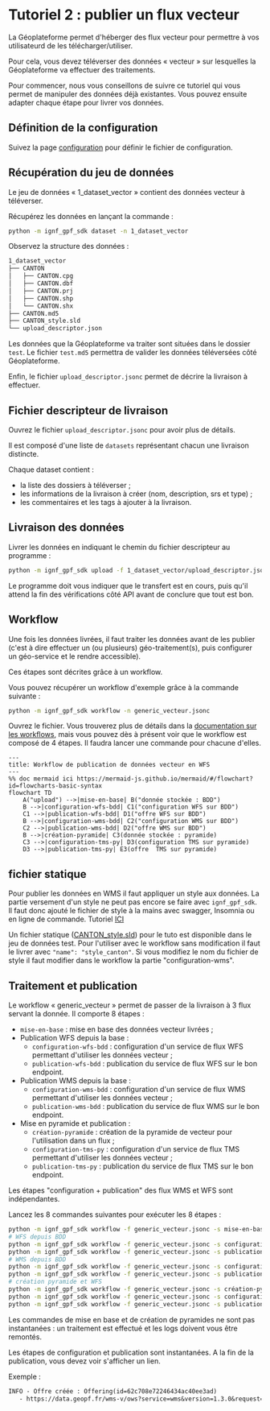 # Tutoriel 2 : publier un flux vecteur

La Géoplateforme permet d'héberger des flux vecteur pour permettre à vos utilisateurd de les télécharger/utiliser.

Pour cela, vous devez téléverser des données « vecteur » sur lesquelles la Géoplateforme va effectuer des traitements.

Pour commencer, nous vous conseillons de suivre ce tutoriel qui vous permet de manipuler des données déjà existantes. Vous pouvez ensuite adapter chaque étape pour livrer vos données.

## Définition de la configuration

Suivez la page [configuration](configuration.md) pour définir le fichier de configuration.

## Récupération du jeu de données

Le jeu de données « 1_dataset_vector » contient des données vecteur à téléverser.

Récupérez les données en lançant la commande :

```sh
python -m ignf_gpf_sdk dataset -n 1_dataset_vector
```

Observez la structure des données :

```txt
1_dataset_vector
├── CANTON
│   ├── CANTON.cpg
│   ├── CANTON.dbf
│   ├── CANTON.prj
│   ├── CANTON.shp
│   └── CANTON.shx
├── CANTON.md5
├── CANTON_style.sld
└── upload_descriptor.json
```

Les données que la Géoplateforme va traiter sont situées dans le dossier `test`.
Le fichier `test.md5` permettra de valider les données téléversées côté Géoplateforme.

Enfin, le fichier `upload_descriptor.jsonc` permet de décrire la livraison à effectuer.

## Fichier descripteur de livraison

Ouvrez le fichier `upload_descriptor.jsonc` pour avoir plus de détails.

Il est composé d'une liste de `datasets` représentant chacun une livraison distincte.

Chaque dataset contient :

* la liste des dossiers à téléverser ;
* les informations de la livraison à créer (nom, description, srs et type) ;
* les commentaires et les tags à ajouter à la livraison.

## Livraison des données

Livrer les données en indiquant le chemin du fichier descripteur au programme :

```sh
python -m ignf_gpf_sdk upload -f 1_dataset_vector/upload_descriptor.json
```

Le programme doit vous indiquer que le transfert est en cours, puis qu'il attend la fin des vérifications côté API avant de conclure que tout est bon.

## Workflow

Une fois les données livrées, il faut traiter les données avant de les publier (c'est à dire effectuer un (ou plusieurs) géo-traitement(s), puis configurer un géo-service et le rendre accessible).

Ces étapes sont décrites grâce à un workflow.

Vous pouvez récupérer un workflow d'exemple grâce à la commande suivante :

```sh
python -m ignf_gpf_sdk workflow -n generic_vecteur.jsonc
```

Ouvrez le fichier. Vous trouverez plus de détails dans la [documentation sur les workflows](workflow.md), mais vous pouvez dès à présent voir que le workflow est composé de 4 étapes. Il faudra lancer une commande pour chacune d'elles.

```mermaid
---
title: Workflow de publication de données vecteur en WFS
---
%% doc mermaid ici https://mermaid-js.github.io/mermaid/#/flowchart?id=flowcharts-basic-syntax
flowchart TD
    A("upload") -->|mise-en-base| B("donnée stockée : BDD")
    B -->|configuration-wfs-bdd| C1("configuration WFS sur BDD")
    C1 -->|publication-wfs-bdd| D1("offre WFS sur BDD")
    B -->|configuration-wms-bdd| C2("configuration WMS sur BDD")
    C2 -->|publication-wms-bdd| D2("offre WMS sur BDD")
    B -->|création-pyramide| C3(donnée stockée : pyramide)
    C3 -->|configuration-tms-py| D3(configuration TMS sur pyramide)
    D3 -->|publication-tms-py| E3(offre  TMS sur pyramide)
```

## fichier statique

Pour publier les données en WMS il faut appliquer un style aux données. La partie versement d'un style ne peut pas encore se faire avec `ignf_gpf_sdk`. Il faut donc ajouté le fichier de style à la mains avec swagger, Insomnia ou en ligne de commande. Tutoriel [ICI](https://gpf-beta.ign.fr/geoplateforme/tutoriels/vecteur/gestion_statique/)

Un fichier statique ([CANTON_style.sld](https://raw.githubusercontent.com/ignf-sidc/ignf-gpf-sdk/prod/ignf_gpf_sdk/_data/datasets/1_dataset_vector/CANTON_style.sld)) pour le tuto est disponible dans le jeu de données test. Pour l'utiliser avec le workflow sans modification il faut le livrer avec `"name": "style_canton"`.
Si vous modifiez le nom du fichier de style il faut modifier dans le workflow la partie "configuration-wms".

## Traitement et publication

Le workflow « generic_vecteur » permet de passer de la livraison à 3 flux servant la donnée. Il comporte 8 étapes :

* `mise-en-base` : mise en base des données vecteur livrées ;
* Publication WFS depuis la base :
  * `configuration-wfs-bdd` : configuration d'un service de flux WFS permettant d'utiliser les données vecteur ;
  * `publication-wfs-bdd` : publication du service de flux WFS sur le bon endpoint.
* Publication WMS depuis la base :
  * `configuration-wms-bdd` : configuration d'un service de flux WMS permettant d'utiliser les données vecteur ;
  * `publication-wms-bdd` : publication du service de flux WMS sur le bon endpoint.
* Mise en pyramide et publication :
  * `création-pyramide` : création de la pyramide de vecteur pour l'utilisation dans un flux ;
  * `configuration-tms-py` : configuration d'un service de flux TMS permettant d'utiliser les données vecteur ;
  * `publication-tms-py` : publication du service de flux TMS sur le bon endpoint.

Les étapes "configuration + publication" des flux WMS et WFS sont indépendantes.

Lancez les 8 commandes suivantes pour exécuter les 8 étapes :

```sh
python -m ignf_gpf_sdk workflow -f generic_vecteur.jsonc -s mise-en-base
# WFS depuis BDD
python -m ignf_gpf_sdk workflow -f generic_vecteur.jsonc -s configuration-wfs-bdd
python -m ignf_gpf_sdk workflow -f generic_vecteur.jsonc -s publication-wfs-bdd
# WMS depuis BDD
python -m ignf_gpf_sdk workflow -f generic_vecteur.jsonc -s configuration-wms-bdd
python -m ignf_gpf_sdk workflow -f generic_vecteur.jsonc -s publication-wms-bdd
# création pyramide et WFS
python -m ignf_gpf_sdk workflow -f generic_vecteur.jsonc -s création-pyramide
python -m ignf_gpf_sdk workflow -f generic_vecteur.jsonc -s configuration-wfs-py
python -m ignf_gpf_sdk workflow -f generic_vecteur.jsonc -s publication-wfs-py
```

Les commandes de mise en base et de création de pyramides ne sont pas instantanées : un traitement est effectué et les logs doivent vous être remontés.

Les étapes de configuration et publication sont instantanées. A la fin de la publication, vous devez voir s'afficher un lien.

Exemple :

```txt
INFO - Offre créée : Offering(id=62c708e72246434ac40ee3ad)
   - https://data.geopf.fr/wms-v/ows?service=wms&version=1.3.0&request=DescribeLayer&layers=ludi_bdd__Flux_vecteur_WMS
```
